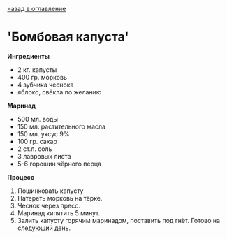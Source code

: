     
[назад в оглавление](../content.md)
# 'Бомбовая капуста'    

**Ингредиенты**
- 2 кг. капусты
- 400 гр. морковь
- 4 зубчика чеснока
- яблоко, свёкла по желанию

**Маринад**
- 500 мл. воды 
- 150 мл. растительного масла 
- 150 мл. уксус 9%
- 100 гр. сахар
- 2 ст.л. соль
- 3 лавровых листа
- 5-6 горошин чёрного перца


**Процесс**
1. Пошинковать капусту 
2. Натереть морковь на тёрке.
3. Чеснок через пресс.
4. Маринад кипятить 5 минут.
5. Залить капусту горячим маринадом, поставить под гнёт. Готово на следующий день.